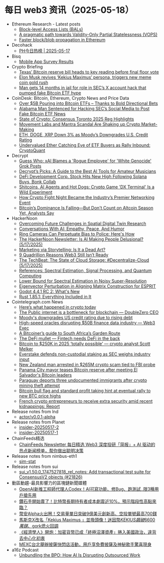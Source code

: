 # 每日 web3 资讯（2025-05-18）

- Ethereum Research - Latest posts
  - [Block-level Access Lists (BALs)](https://ethresear.ch/t/block-level-access-lists-bals/22331#post_7)
  - [A pragmatic path towards Validity-Only Partial Statelessness (VOPS)](https://ethresear.ch/t/a-pragmatic-path-towards-validity-only-partial-statelessness-vops/22236#post_10)
  - [Faster block/blob propagation in Ethereum](https://ethresear.ch/t/faster-block-blob-propagation-in-ethereum/21370?page=2#post_38)
- Decohack
  - [PH今日热榜 | 2025-05-17](https://decohack.com/producthunt-daily-2025-05-17/)
- Bisq
  - [Mobile App Survey Results](https://bisq.network/blog/mobile-app-survey-results/)
- Crypto Briefing
  - [Texas’ Bitcoin reserve bill heads to key reading before final floor vote](https://cryptobriefing.com/texas-bitcoin-reserve-bill/)
  - [Elon Musk revives ‘Kekius Maximus’ persona, triggers new meme coin gold rush](https://cryptobriefing.com/kekius-maximus-surge-elon-musk/)
  - [Man gets 14 months in jail for role in SEC’s X account hack that pumped fake Bitcoin ETF hype](https://cryptobriefing.com/sec-x-account-hack-sentencing/)
- CoinDesk: Bitcoin, Ethereum, Crypto News and Price Data
  - [Over $5B Pouring into Bitcoin ETFs – Thanks to Bold Directional Bets](https://www.coindesk.com/markets/2025/05/17/over-usd5b-pouring-into-bitcoin-etfs-thanks-to-bold-directional-bets)
  - [Alabama Man Sentenced for Hacking SEC’s Social Media to Post Fake Bitcoin ETF News](https://www.coindesk.com/policy/2025/05/17/alabama-man-sentenced-for-hacking-secs-social-media-to-post-fake-bitcoin-etf-news)
  - [State of Crypto: Consensus Toronto 2025 Reg Highlights](https://www.coindesk.com/policy/2025/05/17/state-of-crypto-consensus-toronto-2025-reg-highlights)
  - [Movement Labs and Mantra Scandal Are Shaking up Crypto Market-Making](https://www.coindesk.com/markets/2025/05/17/movement-labs-and-mantra-scandal-are-shaking-up-crypto-market-making)
  - [ETH, DOGE, XRP Down 3% as Moody’s Downgrades U.S. Credit Rating](https://www.coindesk.com/markets/2025/05/17/eth-doge-xrp-down-3-as-moodys-downgrades-the-us-credit-score)
  - [Undervalued Ether Catching Eye of ETF Buyers as Rally Inbound: CryptoQuant](https://www.coindesk.com/markets/2025/05/17/undervalued-ether-catching-eye-of-etf-buyers-as-rally-inbound-cryptoquant)
- Decrypt
  - [Guess Who: xAI Blames a 'Rogue Employee' for 'White Genocide' Grok Posts](https://decrypt.co/320622/guess-who-xai-blames-rogue-employee-white-genocide-grok)
  - [Decrypt’s Picks: A Guide to the Best AI Tools for Amateur Musicians](https://decrypt.co/319867/best-ai-tools-amateur-musicians)
  - [DeFi Development Corp. Stock Hits New High Following Solana Buys, Bonk Collab](https://decrypt.co/320566/defi-development-stock-new-high-solana-buys-bonk-collab)
  - [Shitcoins, AI Agents and Hot Dogs: Crypto Game 'DX Terminal' Is a Wild Experiment](https://decrypt.co/320557/shitcoins-ai-agents-hot-dogs-crypto-game-dx-terminal)
  - [How Crypto Fight Night Became the Industry’s Premier Networking Event](https://decrypt.co/319791/how-crypto-fight-night-became-the-industrys-premier-networking-event)
  - [Bitcoin’s Dominance Is Falling—But Don't Count on Altcoin Season Yet, Analysts Say](https://decrypt.co/320573/bitcoin-dominance-falling-dont-count-altcoin-season)
- HackerNoon
  - [Overcoming Future Challenges in Spatial Digital Twin Research](https://hackernoon.com/overcoming-future-challenges-in-spatial-digital-twin-research?source=rss)
  - [Conversations With AI: Empathy, Peace, And Humor](https://hackernoon.com/conversations-with-ai-empathy-peace-and-humor?source=rss)
  - [Ring Cameras Can Perpetuate Bias to Police: Here's How](https://hackernoon.com/ring-cameras-can-perpetuate-bias-to-police-heres-how?source=rss)
  - [The HackerNoon Newsletter: Is AI Making People Delusional? (5/17/2025)](https://hackernoon.com/5-17-2025-newsletter?source=rss)
  - [Marketing via Storytelling: Is It a Dead Art?](https://hackernoon.com/marketing-via-storytelling-is-it-a-dead-art?source=rss)
  - [9 Quadrillion Reasons Web3 Still Isn’t Ready](https://hackernoon.com/9-quadrillion-reasons-web3-still-isnt-ready?source=rss)
  - [The TechBeat: The State of Cloud Storage: #Decentralize-Cloud (5/17/2025)](https://hackernoon.com/5-17-2025-techbeat?source=rss)
  - [References: Spectral Estimation, Signal Processing, and Quantum Computing](https://hackernoon.com/references-spectral-estimation-signal-processing-and-quantum-computing?source=rss)
  - [Lower Bound for Spectral Estimation in Noisy Super-Resolution](https://hackernoon.com/lower-bound-for-spectral-estimation-in-noisy-super-resolution?source=rss)
  - [Eigenvector Perturbation in Aligning Matrix Construction for ESPRIT](https://hackernoon.com/eigenvector-perturbation-in-aligning-matrix-construction-for-esprit?source=rss)
  - [Godot 4.4.1 RC 2: What's New](https://hackernoon.com/godot-441-rc-2-whats-new?source=rss)
  - [Rust 1.85.1: Everything Included in It](https://hackernoon.com/rust-1851-everything-included-in-it?source=rss)
- Cointelegraph.com News
  - [Here’s what happened in crypto today](https://cointelegraph.com/news/what-happened-in-crypto-today?utm_source=rss_feed&utm_medium=rss&utm_campaign=rss_partner_inbound)
  - [The Public internet is a bottleneck for blockchain — DoubleZero CEO](https://cointelegraph.com/news/public-internet-bottleneck-blockchain-networks-double-zero?utm_source=rss_feed&utm_medium=rss&utm_campaign=rss_partner_inbound)
  - [Moody&#039;s downgrades US credit rating due to rising debt](https://cointelegraph.com/news/moodys-downgrades-us-credit-rating?utm_source=rss_feed&utm_medium=rss&utm_campaign=rss_partner_inbound)
  - [High-speed oracles disrupting $50B finance data industry — Web3 Exec](https://cointelegraph.com/news/high-speed-oracles-disrupt-50-billion-finance-data-industry?utm_source=rss_feed&utm_medium=rss&utm_campaign=rss_partner_inbound)
  - [A Bitcoiner’s guide to South Africa’s Garden Route](https://cointelegraph.com/news/bitcoiners-guide-south-africa-garden-route?utm_source=rss_feed&utm_medium=rss&utm_campaign=rss_partner_inbound)
  - [The DeFi mullet — Fintech needs DeFi in the back](https://cointelegraph.com/news/fintech-needs-de-fi-in-the-back?utm_source=rss_feed&utm_medium=rss&utm_campaign=rss_partner_inbound)
  - [Bitcoin to $250K in 2025 ‘totally possible’ — crypto analyst Scott Melker](https://cointelegraph.com/news/bitcoin-250k-2025-melker?utm_source=rss_feed&utm_medium=rss&utm_campaign=rss_partner_inbound)
  - [Everstake defends non-custodial staking as SEC weighs industry input](https://cointelegraph.com/news/everstake-defends-non-everstake-sec-non-custodial-staking-guidance-staking-as-sec-weighs-industry-input?utm_source=rss_feed&utm_medium=rss&utm_campaign=rss_partner_inbound)
  - [New Zealand man arrested in $265M crypto scam tied to FBI probe](https://cointelegraph.com/news/new-zealand-man-arrested-fbi-crypto-scam-265m?utm_source=rss_feed&utm_medium=rss&utm_campaign=rss_partner_inbound)
  - [Panama City mayor teases Bitcoin reserve after meeting El Salvador&#039;s Bitcoin leaders](https://cointelegraph.com/news/panama-city-mayor-teases-bitcoin-reserve-after-meeting-el-salvadors-bitcoin-leaders?utm_source=rss_feed&utm_medium=rss&utm_campaign=rss_partner_inbound)
  - [Paraguay deports three undocumented immigrants after crypto mining theft attempt](https://cointelegraph.com/news/paraguay-deports-three-illegal-immigrants-after-crypto-mining-theft-attempt?utm_source=rss_feed&utm_medium=rss&utm_campaign=rss_partner_inbound)
  - [Bitcoin bull flag and standard profit taking hint at eventual rally to new BTC price highs](https://cointelegraph.com/news/bitcoin-bull-flag-and-standard-profit-taking-hint-at-eventual-rally-to-new-btc-price-highs?utm_source=rss_feed&utm_medium=rss&utm_campaign=rss_partner_inbound)
  - [French crypto entrepreneurs to receive extra security amid recent kidnappings: Report](https://cointelegraph.com/news/french-crypto-entrepreneurs-and-families-to-receive-extra-security-amid-recent-attacks?utm_source=rss_feed&utm_medium=rss&utm_campaign=rss_partner_inbound)
- Release notes from lnd
  - [actor/v0.0.1-alpha](https://github.com/lightningnetwork/lnd/releases/tag/actor%2Fv0.0.1-alpha)
- Release notes from Planet
  - [insider-20250517-2](https://github.com/Planetable/Planet/releases/tag/insider-20250517-2)
  - [insider-20250517-1](https://github.com/Planetable/Planet/releases/tag/insider-20250517-1)
- ChainFeeds精选
  - [ChainFeeds Newsletter 每日精选 Web3 深度投研「简报」+ AI 驱动的热点新闻榜单，帮你做出聪明决策](https://substack.chainfeeds.xyz/p/d12)
- Release notes from nimbus-eth1
  - [sim-stat](https://github.com/status-im/nimbus-eth1/releases/tag/sim-stat)
- Release notes from sui
  - [sui_v1.50.0_1747527818_rel_notes: Add transactional test suite for ConsensusV2 objects (#21826)](https://github.com/MystenLabs/sui/releases/tag/sui_v1.50.0_1747527818_rel_notes)
- 動區動趨-最具影響力的區塊鏈新聞媒體
  - [OpenAI新推工程師代理人Codex！AI可寫功能、修Bug、跑測試..限3種用戶搶先用](https://www.blocktempo.com/openai-launches-codex-ai-engineer-agents-can-write-features-fix-bugs-and-run-tests/)
  - [鑽石手開始賣了！比特幣長期持有者成本劇震近10%，預示階段性高點來臨？](https://www.blocktempo.com/diamond-hands-sold-bitcoin-lth-cost-basis-drops-nearly-10-sign-of-a-local-top/)
  - [幣安Alpha火出圈！交易量單日突破9億美元創新高、空投單號最高700鎂](https://www.blocktempo.com/binance-alpha-goes-viral-daily-volume-hits-900m-record-airdrop-claims-reach-up-to-700-each/)
  - [馬斯克X改名「Kekius Maximus 」並換頭像！迷因幣$KEKIUS飆破6600萬鎂、$gork熄火回調](https://www.blocktempo.com/musk-renames-x-to-kekius-maximus-and-changes-pfp/)
  - [《經濟學人》開炮：加密貨幣已成「終極沼澤資產」捲入美國政治，違背去中心化初衷](https://www.blocktempo.com/the-economist-slams-crypto-as-the-ultimate-swamp-asset/)
  - [MEXC台北舉辦披薩快閃店活動，用戶享免費披薩及神秘歌手驚喜現身](https://www.blocktempo.com/mexc-launches-one-day-pizza-pop-up-store-in-taipei/)
- a16z Podcast
  - [Unbundling the BPO: How AI Is Disrupting Outsourced Work](https://a16z.simplecast.com/episodes/unbundling-the-bpo-how-ai-is-disrupting-outsourced-work-giQ_lKyP)
